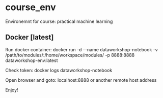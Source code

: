 # course_env
Environemnt for course: practical machine learning

## Docker [latest]

Run docker container:
docker run -d --name dataworkshop-notebook -v /path/to/modules/:/home/workspace/modules/ -p 8888:8888 dataworkshop-env:latest

Check token:
docker logs dataworkshop-notebook

Open browser and goto:
localhost:8888 or another remote host address

Enjoy!
